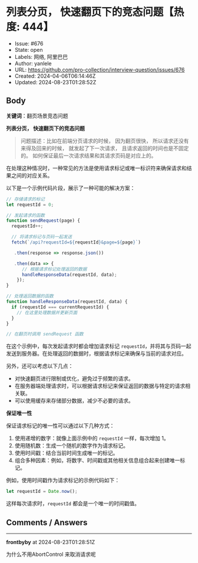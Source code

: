# 列表分页， 快速翻页下的竞态问题【热度: 444】

- Issue: #676
- State: open
- Labels: 网络, 阿里巴巴
- Author: yanlele
- URL: https://github.com/pro-collection/interview-question/issues/676
- Created: 2024-04-06T06:14:46Z
- Updated: 2024-08-23T01:28:52Z

## Body

**关键词**：翻页场景竞态问题

**列表分页， 快速翻页下的竞态问题**

> 问题描述：比如在前端分页请求的时候， 因为翻页很快， 所以请求还没有来得及回来的时候， 就发起了下一次请求， 且请求返回的时间也是不固定的。 
> 如何保证最后一次请求结果和其请求页码是对应上的。

在处理这种情况时，一种常见的方法是使用请求标记或唯一标识符来确保请求和结果之间的对应关系。

以下是一个示例代码片段，展示了一种可能的解决方案：

```javascript
// 存储请求的标记
let requestId = 0;

// 发起请求的函数
function sendRequest(page) {
  requestId++;

  // 将请求标记与页码一起发送
  fetch(`/api?requestId=${requestId}&page=${page}`)

   .then(response => response.json())

   .then(data => {
      // 根据请求标记处理返回的数据
      handleResponseData(requestId, data);
    });
}

// 处理返回数据的函数
function handleResponseData(requestId, data) {
  if (requestId === currentRequestId) {
    // 在这里处理数据并更新页面
  }
}

// 在翻页时调用 sendRequest 函数
```

在这个示例中，每次发起请求时都会增加请求标记 `requestId`，并将其与页码一起发送到服务器。在处理返回的数据时，根据请求标记来确保与当前的请求对应。

另外，还可以考虑以下几点：
- 对快速翻页进行限制或优化，避免过于频繁的请求。
- 在服务器端处理请求时，可以根据请求标记来保证返回的数据与特定的请求相关联。
- 可以使用缓存来存储部分数据，减少不必要的请求。

**保证唯一性**

保证请求标记的唯一性可以通过以下几种方式：
1. 使用递增的数字：就像上面示例中的 `requestId` 一样，每次增加 1。
2. 使用随机数：生成一个随机的数字作为请求标记。
3. 使用时间戳：结合当前时间生成唯一的标记。
4. 组合多种因素：例如，将数字、时间戳或其他相关信息组合起来创建唯一标记。

例如，使用时间戳作为请求标记的示例代码如下：

```javascript
let requestId = Date.now();
```
这样每次请求时，`requestId` 都会是一个唯一的时间戳值。



## Comments / Answers

---

**frontbyby** at 2024-08-23T01:28:51Z

为什么不用AbortControl 来取消请求呢
